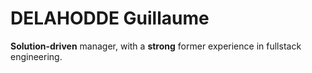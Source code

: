 # DELAHODDE Guillaume

**Solution-driven** manager, with a **strong** former experience in fullstack engineering.
